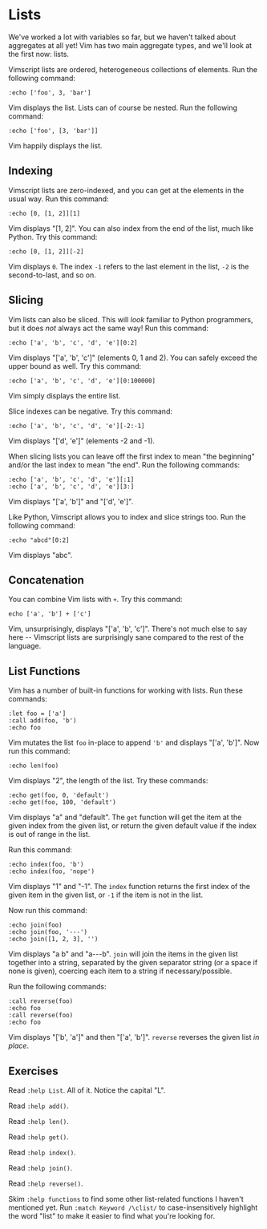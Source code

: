 Lists
=====

We've worked a lot with variables so far, but we haven't talked about aggregates
at all yet!  Vim has two main aggregate types, and we'll look at the first now:
lists.

Vimscript lists are ordered, heterogeneous collections of elements.  Run the
following command:

    :echo ['foo', 3, 'bar']

Vim displays the list.  Lists can of course be nested.  Run the following
command:

    :echo ['foo', [3, 'bar']]

Vim happily displays the list.

Indexing
--------

Vimscript lists are zero-indexed, and you can get at the elements in the usual
way.  Run this command:

    :echo [0, [1, 2]][1]

Vim displays "[1, 2]".  You can also index from the end of the list, much like
Python.  Try this command:

    :echo [0, [1, 2]][-2]

Vim displays `0`.  The index `-1` refers to the last element in the list, `-2`
is the second-to-last, and so on.

Slicing
-------

Vim lists can also be sliced.  This will *look* familiar to Python programmers,
but it does *not* always act the same way!  Run this command:

    :echo ['a', 'b', 'c', 'd', 'e'][0:2]

Vim displays "['a', 'b', 'c']" (elements 0, 1 and 2).  You can safely exceed the
upper bound as well.  Try this command:

    :echo ['a', 'b', 'c', 'd', 'e'][0:100000]

Vim simply displays the entire list.

Slice indexes can be negative.  Try this command:

    :echo ['a', 'b', 'c', 'd', 'e'][-2:-1]

Vim displays "['d', 'e']" (elements -2 and -1).

When slicing lists you can leave off the first index to mean "the beginning"
and/or the last index to mean "the end".  Run the following commands:

    :echo ['a', 'b', 'c', 'd', 'e'][:1]
    :echo ['a', 'b', 'c', 'd', 'e'][3:]

Vim displays "['a', 'b']" and "['d', 'e']".

Like Python, Vimscript allows you to index and slice strings too.  Run the
following command:

    :echo "abcd"[0:2]

Vim displays "abc".

Concatenation
-------------

You can combine Vim lists with `+`.  Try this command:

    echo ['a', 'b'] + ['c']

Vim, unsurprisingly, displays "['a', 'b', 'c']".  There's not much else to say
here -- Vimscript lists are surprisingly sane compared to the rest of the
language.

List Functions
--------------

Vim has a number of built-in functions for working with lists.  Run these
commands:

    :let foo = ['a']
    :call add(foo, 'b')
    :echo foo

Vim mutates the list `foo` in-place to append `'b'` and displays "['a', 'b']".
Now run this command:

    :echo len(foo)

Vim displays "2", the length of the list.  Try these commands:

    :echo get(foo, 0, 'default')
    :echo get(foo, 100, 'default')

Vim displays "a" and "default".  The `get` function will get the item at the
given index from the given list, or return the given default value if the index
is out of range in the list.

Run this command:

    :echo index(foo, 'b')
    :echo index(foo, 'nope')

Vim displays "1" and "-1".  The `index` function returns the first index of the
given item in the given list, or `-1` if the item is not in the list.

Now run this command:

    :echo join(foo)
    :echo join(foo, '---')
    :echo join([1, 2, 3], '')

Vim displays "a b" and "a---b".  `join` will join the items in the given list
together into a string, separated by the given separator string (or a space if
none is given), coercing each item to a string if necessary/possible.

Run the following commands:

    :call reverse(foo)
    :echo foo
    :call reverse(foo)
    :echo foo

Vim displays "['b', 'a']" and then "['a', 'b']".  `reverse` reverses the given
list *in place*.

Exercises
---------

Read `:help List`.  All of it.  Notice the capital "L".

Read `:help add()`.

Read `:help len()`.

Read `:help get()`.

Read `:help index()`.

Read `:help join()`.

Read `:help reverse()`.

Skim `:help functions` to find some other list-related functions I haven't
mentioned yet.  Run `:match Keyword /\clist/` to case-insensitively highlight
the word "list" to make it easier to find what you're looking for.

